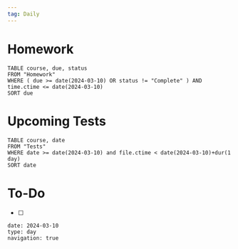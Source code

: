 ```yaml
---
tag: Daily
---
```

# Homework
```dataview
TABLE course, due, status
FROM "Homework" 
WHERE ( due >= date(2024-03-10) OR status != "Complete" ) AND time.ctime <= date(2024-03-10)
SORT due
```
# Upcoming Tests
```dataview
TABLE course, date
FROM "Tests" 
WHERE date >= date(2024-03-10) and file.ctime < date(2024-03-10)+dur(1 day)
SORT date
```
# To-Do
- [ ] 

```gEvent
date: 2024-03-10
type: day
navigation: true
```